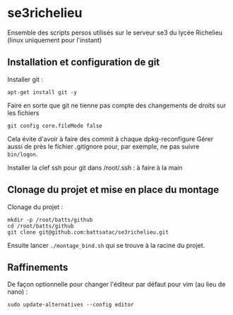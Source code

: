# se3richelieu
Ensemble des scripts persos utilisés sur le serveur se3 du lycée Richelieu (linux uniquement pour l'instant)


## Installation et configuration de git

Installer git :
```
apt-get install git -y
```

Faire en sorte que git ne tienne pas compte des changements de droits sur les fichiers
```
git config core.fileMode false
```
Cela évite d'avoir à faire des commit à chaque dpkg-reconfigure
Gérer aussi de près le fichier .gitignore pour, par exemple, ne pas suivre `bin/logon`.


Installer la clef ssh pour git dans /root/.ssh : à faire à la main



## Clonage du projet et mise en place du montage

Clonage du projet :
```
mkdir -p /root/batts/github
cd /root/batts/github
git clone git@github.com:battsatac/se3richelieu.git
```

Ensuite lancer `./montage_bind.sh` qui se trouve à la racine du projet.


## Raffinements

De façon optionnelle pour changer l'éditeur par défaut pour vim (au lieu de nano) :
```
sudo update-alternatives --config editor
```
